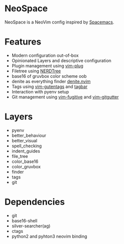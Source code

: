 # NeoSpace
NeoSpace is a NeoVim config inspired by [Spacemacs](spacemacs.org).

# Features
* Modern configuration out-of-box
* Opinionated Layers and descriptive configuration
* Plugin management using [vim-plug](https://github.com/junegunn/vim-plug)
* Filetree using [NERDTree](https://github.com/scrooloose/nerdtree)
* base16 of gruvbox color scheme oob
* denite as everything finder [denite.nvim](https://github.com/Shougo/denite.nvim)
* Tags using [vim-gutentags](https://github.com/ludovicchabant/vim-gutentags) and [tagbar](https://github.com/majutsushi/tagbar)
* Interaction with pyenv setup
* Git management using [vim-fugitive](https://github.com/tpope/vim-fugitive) and [vim-gitgutter](https://github.com/airblade/vim-gitgutter)

# Layers
* pyenv
* better_behaviour
* better_visual
* spell_checking
* indent_guides
* file_tree
* color_base16
* color_gruvbox
* finder
* tags
* git

# Dependencies
* git
* base16-shell
* silver-searcher(ag)
* ctags
* python2 and pyhton3 neovim binding
